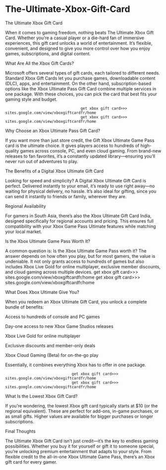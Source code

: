 # The-Ultimate-Xbox-Gift-Card
The Ultimate Xbox Gift Card

When it comes to gaming freedom, nothing beats The Ultimate Xbox Gift Card. Whether you’re a casual player or a die-hard fan of immersive experiences, this gift card unlocks a world of entertainment. It’s flexible, convenient, and designed to give you more control over how you enjoy games, subscriptions, and digital content.

What Are All the Xbox Gift Cards?

Microsoft offers several types of gift cards, each tailored to different needs. Standard Xbox Gift Cards let you purchase games, downloadable content (DLC), apps, and entertainment. On the other hand, subscription-based options like the Xbox Ultimate Pass Gift Card combine multiple services in one package. With these choices, you can pick the card that best fits your gaming style and budget.


                                      get xbox gift card>>> sites.google.com/view/xboxgiftcardfr/home
                                      get xbox gift card>>> sites.google.com/view/xboxgiftcardfr/home

Why Choose an Xbox Ultimate Pass Gift Card?

If you want more than just store credit, the Gift Xbox Ultimate Game Pass card is the ultimate choice. It gives players access to hundreds of high-quality games across console, PC, and even cloud gaming. From brand-new releases to fan favorites, it’s a constantly updated library—ensuring you’ll never run out of adventures to play.

The Benefits of a Digital Xbox Ultimate Gift Card

Looking for speed and simplicity? A Digital Xbox Ultimate Gift Card is perfect. Delivered instantly to your email, it’s ready to use right away—no waiting for physical delivery, no hassle. It’s also ideal for gifting, since you can send it instantly to friends or family, wherever they are.

Regional Availability

For gamers in South Asia, there’s also the Xbox Ultimate Gift Card India, designed specifically for regional accounts and pricing. This ensures full compatibility with your Xbox Game Pass Ultimate features while matching your local market.

Is the Xbox Ultimate Game Pass Worth It?

A common question is: Is the Xbox Ultimate Game Pass worth it? The answer depends on how often you play, but for most gamers, the value is undeniable. It not only grants access to hundreds of games but also includes Xbox Live Gold for online multiplayer, exclusive member discounts, and cloud gaming across multiple devices.
                                        get xbox gift card>>> sites.google.com/view/xboxgiftcardfr/home
                                        get xbox gift card>>> sites.google.com/view/xboxgiftcardfr/home

What Does Xbox Ultimate Give You?

When you redeem an Xbox Ultimate Gift Card, you unlock a complete bundle of benefits:

Access to hundreds of console and PC games

Day-one access to new Xbox Game Studios releases

Xbox Live Gold for online multiplayer

Exclusive discounts and member-only deals

Xbox Cloud Gaming (Beta) for on-the-go play

Essentially, it combines everything Xbox has to offer in one package.


                                  get xbox gift card>>> sites.google.com/view/xboxgiftcardfr/home
                                  get xbox gift card>>> sites.google.com/view/xboxgiftcardfr/home

                                    

What Is the Lowest Xbox Gift Card?

If you’re wondering, the lowest Xbox gift card typically starts at $10 (or the regional equivalent). These are perfect for add-ons, in-game purchases, or as small gifts. Higher values are available for bigger purchases or longer subscriptions.

Final Thoughts

The Ultimate Xbox Gift Card isn’t just credit—it’s the key to endless gaming possibilities. Whether you buy it for yourself or gift it to someone special, you’re unlocking premium entertainment that adapts to your style. From flexible credit to the all-in-one Xbox Ultimate Game Pass, there’s an Xbox gift card for every gamer.

